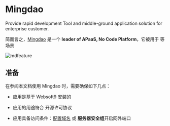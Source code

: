 # Mingdao

Provide rapid development Tool and middle-ground application solution for enterprise customer.

简而言之，[Mingdao](https://www.mingdao.com/) 是一个 **leader of APaaS, No Code Platform**，它被用于   等场景


![mdfeature](https://libs.websoft9.com/Websoft9/DocsPicture/zh/mingdao/mingdao-tables-websoft9.jpg)


## 准备

在参阅本文档使用 Mingdao 时，需要确保如下几点：

- 应用是基于 Websoft9 安装的

- 应用的用途符合 [](https://some_license_url) 开源许可协议

- 应用具备访问条件：[配置域名](./guide/appsetdomain) 或 **服务器安全组**开启网外端口